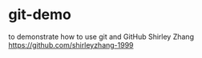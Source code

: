 # git-demo
to demonstrate how to use git and GitHub
Shirley Zhang
https://github.com/shirleyzhang-1999

